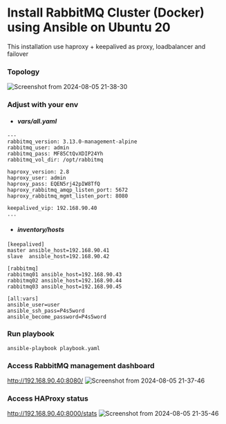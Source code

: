 # Install RabbitMQ Cluster (Docker) using Ansible on Ubuntu 20
This installation use haproxy + keepalived as proxy, loadbalancer and failover
### Topology
![Screenshot from 2024-08-05 21-38-30](https://github.com/user-attachments/assets/3be31347-582b-4fe0-a6c2-d9921c4b7117)
### Adjust with your env
- #### <i> vars/all.yaml </i>
```
---
rabbitmq_version: 3.13.0-management-alpine
rabbitmq_user: admin
rabbitmq_pass: MF85CtQvXDIP24Yh
rabbitmq_vol_dir: /opt/rabbitmq

haproxy_version: 2.8
haproxy_user: admin
haproxy_pass: EQEN5rj42pIW8TfQ
haproxy_rabbitmq_amqp_listen_port: 5672
haproxy_rabbitmq_mgmt_listen_port: 8080

keepalived_vip: 192.168.90.40
...
```
- #### <i> inventory/hosts </i>
```
[keepalived]
master ansible_host=192.168.90.41
slave  ansible_host=192.168.90.42

[rabbitmq]
rabbitmq01 ansible_host=192.168.90.43
rabbitmq02 ansible_host=192.168.90.44
rabbitmq03 ansible_host=192.168.90.45

[all:vars]
ansible_user=user
ansible_ssh_pass=P4s5word
ansible_become_password=P4s5word
```
### Run playbook
```
ansible-playbook playbook.yaml
```
### Access RabbitMQ management dashboard
http://192.168.90.40:8080/
![Screenshot from 2024-08-05 21-37-46](https://github.com/user-attachments/assets/f5606d09-c076-41e6-8138-47dfe333699f)

### Access HAProxy status
http://192.168.90.40:8000/stats
![Screenshot from 2024-08-05 21-35-46](https://github.com/user-attachments/assets/c1342daf-627d-410a-9926-6cfb67f7a608)

